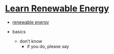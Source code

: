 # [Learn Renewable Energy](https://my.mindnode.com/3FnkwU4rLxcL5vQoqQzjya3k7MLzd1z7FXqqgfsz)

- [renewable energy](http://www.wikiwand.com/en/Renewable_energy)


- basics
  - don’t know  
  	- if you do, please say


